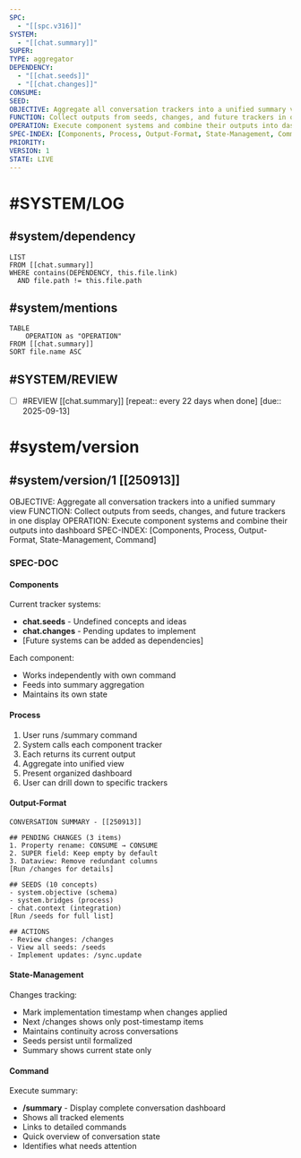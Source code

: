 ```yaml
---
SPC:
  - "[[spc.v316]]"
SYSTEM:
  - "[[chat.summary]]"
SUPER:
TYPE: aggregator
DEPENDENCY:
  - "[[chat.seeds]]"
  - "[[chat.changes]]"
CONSUME:
SEED:
OBJECTIVE: Aggregate all conversation trackers into a unified summary view
FUNCTION: Collect outputs from seeds, changes, and future trackers in one display
OPERATION: Execute component systems and combine their outputs into dashboard
SPEC-INDEX: [Components, Process, Output-Format, State-Management, Command]
PRIORITY:
VERSION: 1
STATE: LIVE
---
```

# #SYSTEM/LOG
## #system/dependency
~~~dataview
LIST
FROM [[chat.summary]]
WHERE contains(DEPENDENCY, this.file.link)
  AND file.path != this.file.path
~~~
## #system/mentions
~~~dataview
TABLE
    OPERATION as "OPERATION"
FROM [[chat.summary]]
SORT file.name ASC
~~~
## #SYSTEM/REVIEW
- [ ] #REVIEW [[chat.summary]]  [repeat:: every 22 days when done]  [due:: 2025-09-13]
# #system/version
## #system/version/1 [[250913]]
OBJECTIVE: Aggregate all conversation trackers into a unified summary view
FUNCTION: Collect outputs from seeds, changes, and future trackers in one display
OPERATION: Execute component systems and combine their outputs into dashboard
SPEC-INDEX: [Components, Process, Output-Format, State-Management, Command]

### SPEC-DOC

#### Components
Current tracker systems:
- **chat.seeds** - Undefined concepts and ideas
- **chat.changes** - Pending updates to implement
- [Future systems can be added as dependencies]

Each component:
- Works independently with own command
- Feeds into summary aggregation
- Maintains its own state

#### Process
1. User runs /summary command
2. System calls each component tracker
3. Each returns its current output
4. Aggregate into unified view
5. Present organized dashboard
6. User can drill down to specific trackers

#### Output-Format
```
CONVERSATION SUMMARY - [[250913]]

## PENDING CHANGES (3 items)
1. Property rename: CONSUME → CONSUME
2. SUPER field: Keep empty by default
3. Dataview: Remove redundant columns
[Run /changes for details]

## SEEDS (10 concepts)
- system.objective (schema)
- system.bridges (process)
- chat.context (integration)
[Run /seeds for full list]

## ACTIONS
- Review changes: /changes
- View all seeds: /seeds
- Implement updates: /sync.update
```

#### State-Management
Changes tracking:
- Mark implementation timestamp when changes applied
- Next /changes shows only post-timestamp items
- Maintains continuity across conversations
- Seeds persist until formalized
- Summary shows current state only

#### Command
Execute summary:
- **/summary** - Display complete conversation dashboard
- Shows all tracked elements
- Links to detailed commands
- Quick overview of conversation state
- Identifies what needs attention